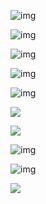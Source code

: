 





![img](https://cdn.nlark.com/yuque/0/2025/jpeg/48073730/1743667895235-4b97d5f7-977a-46c7-b56a-873e1e172481.jpeg)

![img](https://cdn.nlark.com/yuque/0/2025/jpeg/48073730/1743594427250-67f82241-8db4-493c-9ccd-02e661469cda.jpeg)

![img](https://cdn.nlark.com/yuque/0/2025/jpeg/48073730/1743726844314-28e425cb-228d-4abd-ba88-10580d123831.jpeg)

![img](https://cdn.nlark.com/yuque/0/2025/jpeg/48073730/1743759531113-d418800c-2bfa-4df2-b16e-35e29381f772.jpeg)

![img](https://cdn.nlark.com/yuque/0/2025/jpeg/48073730/1743821982036-46e31e23-a880-4daa-8096-cd171ad5505b.jpeg)

![](https://cdn.nlark.com/yuque/0/2025/jpeg/48073730/1743823451493-367d2bf4-26b7-467e-9d2a-57c50149761a.jpeg)

![](https://cdn.nlark.com/yuque/0/2025/jpeg/48073730/1743823810585-5c6aa19a-3516-4797-973d-3566cccd7b95.jpeg)



![img](https://cdn.nlark.com/yuque/0/2025/jpeg/48073730/1743820992015-7d6b6779-99c3-4754-83f0-2fc695e65a4f.jpeg)

![img](https://cdn.nlark.com/yuque/0/2025/jpeg/48073730/1743761300951-ef809515-3c28-4c7c-b284-520b6024a9d7.jpeg)

![](https://cdn.nlark.com/yuque/0/2025/jpeg/48073730/1743814081201-09f4a649-5e0b-439f-a7d6-bb70b3543535.jpeg)

